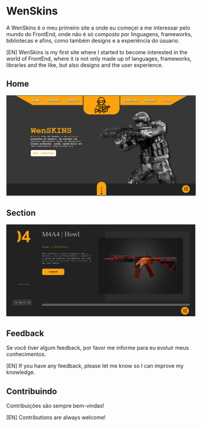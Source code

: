 
# WenSkins

A WenSkins é o meu primeiro site a onde eu começei a me interessar pelo mundo do FrontEnd, onde não é só composto por linguagens, frameworks, bibliotecas e afins, como também designs e a experiência do úsuario.

[EN] WenSkins is my first site where I started to become interested in the world of FrontEnd, where it is not only made up of languages, frameworks, libraries and the like, but also designs and the user experience.


## Home

![Home Screenshot](./screenshot/home.png)


## Section

![Section Screenshot](./screenshot/section.png)




## Feedback

Se você tiver algum feedback, por favor me informe para eu evoluir meus conhecimentos.

[EN] If you have any feedback, please let me know so I can improve my knowledge.


## Contribuindo

Contribuições são sempre bem-vindas!

[EN] Contributions are always welcome!

